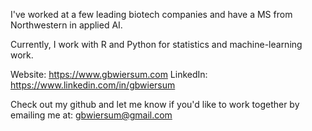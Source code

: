 I've worked at a few leading biotech companies and have a MS from Northwestern in applied AI. 

Currently, I work with R and Python for statistics and machine-learning work.

Website: https://www.gbwiersum.com
LinkedIn: https://www.linkedin.com/in/gbwiersum

Check out my github and let me know if you'd like to work together by emailing me at: gbwiersum@gmail.com
